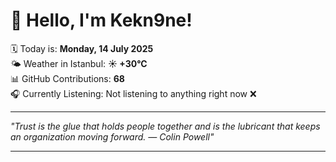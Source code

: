 # 👋 Hello, I'm Kekn9ne!

🗓️ Today is: **Monday, 14 July 2025**  
🌤️ Weather in Istanbul: **☀️   +30°C**  
📊 GitHub Contributions: **68**  
🎧 Currently Listening: Not listening to anything right now ❌

---

_"Trust is the glue that holds people together and is the lubricant that keeps an organization moving forward. — *Colin Powell*"_

---
